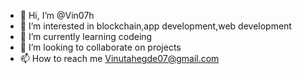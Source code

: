 - 👋 Hi, I’m @Vin07h
- 👀 I’m interested in blockchain,app development,web development
- 🌱 I’m currently learning codeing
- 💞️ I’m looking to collaborate on projects
- 📫 How to reach me Vinutahegde07@gmail.com

<!---
Vin07h/Vin07h is a ✨ special ✨ repository because its `README.md` (this file) appears on your GitHub profile.
You can click the Preview link to take a look at your changes.
--->
